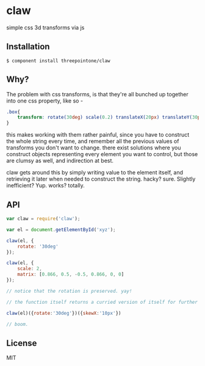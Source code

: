 
# claw

  simple css 3d transforms via js

## Installation

    $ component install threepointone/claw

## Why?

The problem with css transforms, is that they're all bunched up together into one css property, like so - 
```css
.box{
    transform: rotate(30deg) scale(0.2) translateX(20px) translateY(30px);
}
```

this makes working with them rather painful, since you have to construct the whole string every time, and remember all the previous values of transforms you don't want to change. there exist solutions where you construct objects representing every element you want to control, but those are clumsy as well, and indirection at best.

claw gets around this by simply writing value to the element itself, and retrieving it later when needed to construct the string. hacky? sure. Slightly inefficient? Yup. works? totally. 

## API

```js
var claw = require('claw');

var el = document.getElementById('xyz');

claw(el, {
    rotate: '30deg'
});

claw(el, {
    scale: 2,
    matrix: [0.866, 0.5, -0.5, 0.866, 0, 0]
});

// notice that the rotation is preserved. yay!

// the function itself returns a curried version of itself for further chaining

claw(el)({rotate:'30deg'})({skewX:'10px'})

// boom.

```



## License

  MIT
